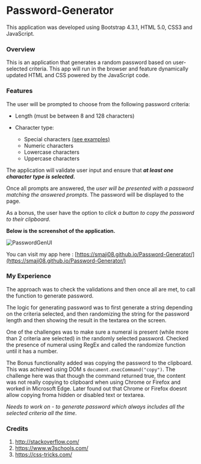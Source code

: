 # Password-Generator
This application was developed using Bootstrap 4.3.1, HTML 5.0, CSS3 and JavaScript.

### Overview
This is an application that generates a random password based on user-selected criteria. This app will run in the browser and feature dynamically updated HTML and CSS powered by the JavaScript code.

### Features
The user will be prompted to choose from the following password criteria:

* Length (must be between 8 and 128 characters)

* Character type:

    - Special characters [(see examples)](https://www.owasp.org/index.php/Password_special_characters)
    - Numeric characters
    - Lowercase characters
    - Uppercase characters

The application will validate user input and ensure that ***at least one character type is selected.***

Once all prompts are answered, the _user will be presented with a password matching the answered prompts_. The password will be displayed to the page.

As a bonus, the user have the option to _click a button to copy the password to their clipboard_.

**Below is the screenshot of the application.**

![PasswordGenUI](https://user-images.githubusercontent.com/54964461/70488825-e326b400-1ac7-11ea-8ce2-35a6f770f9d5.png)

You can visit my app here : [https://smaji08.github.io/Password-Generator/](https://smaji08.github.io/Password-Generator/)

### My Experience

The approach was to check the validations and then once all are met, to call the function to generate password.

The logic for generating password was to first generate a string depending on the criteria selected, and then randomizing the string for the password length and then showing the result in the textarea on the screen.

One of the challenges was to make sure a numeral is present (while more than 2 criteria are selected) in the randomly selected password. Checked the presence of numeral using RegEx and called the randomize function until it has a number.

The Bonus functionality added was copying the password to the clipboard. This was achieved using DOM s `document.execCommand("copy")`. The challenge here was that though the command returned true, the content was not really copying to clipboard when using Chrome or Firefox and worked in Microsoft Edge. Later found out that Chrome or Firefox doesnt allow copying froma hidden or disabled text or textarea.

_Needs to work on - to generate password which always includes all the selected criteria all the time_.  

### Credits

1. http://stackoverflow.com/
2. https://www.w3schools.com/
3. https://css-tricks.com/




